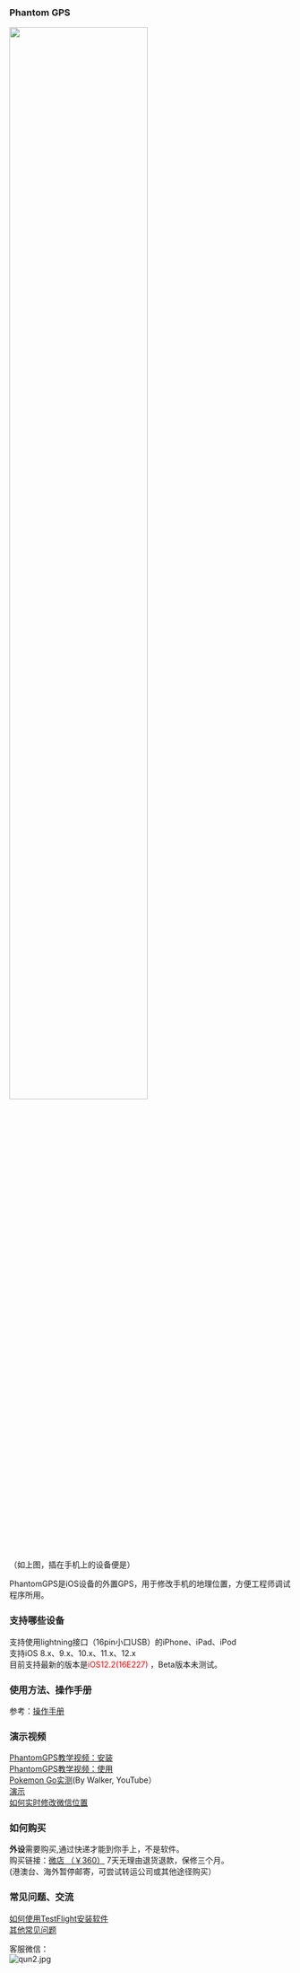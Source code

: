 ### Phantom GPS

<img src="https://upload-images.jianshu.io/upload_images/4572384-3031eed22db622ab.jpeg" width="70%"/><br>
（如上图，插在手机上的设备便是）

PhantomGPS是iOS设备的外置GPS，用于修改手机的地理位置，方便工程师调试程序所用。
### 支持哪些设备
支持使用lightning接口（16pin小口USB）的iPhone、iPad、iPod<br>
支持iOS 8.x、9.x、10.x、11.x、12.x<br>
目前支持最新的版本是<font  color="red">iOS12.2(16E227)</font>  ，Beta版本未测试。

### 使用方法、操作手册
参考：[操作手册](http://phantomgps.com/manual)  <br>

### 演示视频

[PhantomGPS教学视频：安装](http://player.youku.com/embed/XMzgyNTM5MTc2MA==)<br>
[PhantomGPS教学视频：使用](http://player.youku.com/embed/XMzgyNjIyODY5Mg==)<br>
[Pokemon Go实测](https://youtu.be/WFP0DbKKfWs)(By Walker, YouTube）<br>
[演示](http://player.youku.com/embed/XMzI2NzQ1NzEyOA==) <br>
[如何实时修改微信位置](http://player.youku.com/embed/XMjcwODc2NzAzNg==)<br>
### 如何购买
**外设**需要购买,通过快递才能到你手上，不是软件。<br>
购买链接：[微店 （￥360）](https://weidian.com/?userid=1183354983) 7天无理由退货退款，保修三个月。<br>
(港澳台、海外暂停邮寄，可尝试转运公司或其他途径购买）<br>


### 常见问题、交流
[如何使用TestFlight安装软件](https://jingyan.baidu.com/article/63f23628276e1d0209ab3d10.html)<br>
[其他常见问题](http://phantomgps.com/faq)

客服微信：<br>
![qun2.jpg](https://upload-images.jianshu.io/upload_images/285001-57e0816d5846dab7.png?imageMogr2/auto-orient/strip%7CimageView2/2/w/160)


